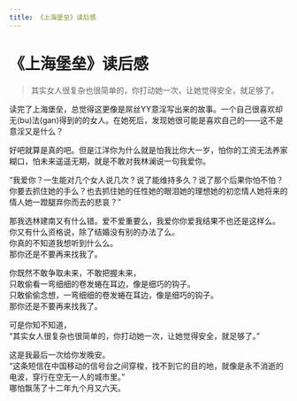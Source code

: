 ```yaml
---
title: 《上海堡垒》读后感
---
```


# 《上海堡垒》读后感

> 其实女人很复杂也很简单的，你打动她一次，让她觉得安全，就足够了。

读完了上海堡垒，总觉得这更像是屌丝YY意淫写出来的故事。一个自己很喜欢却无(bu)法(gan)得到的的女人。在她死后，发现她很可能是喜欢自己的——这不是意淫又是什么？

好吧就算是真的吧。但是江洋你为什么就是怕我比你大一岁，怕你的工资无法养家糊口，怕未来遥遥无期，就是不敢对我林澜说一句我爱你。

“我爱你？一生能对几个女人说几次？说了能维持多久？说了那个后果你怕不怕？你要去抓住她的手么？也去抓住她的任性她的眼泪她的理想她的初恋情人她将来的情人她一蹬腿弃你而去的悲哀？”

那我选林建南又有什么错。爱不爱重要么，我爱你你爱我结果不也还是这样么。<br>
你又有什么资格说，除了结婚没有别的办法了么。<br>
你真的不知道我想听到什么么。<br>
那你还是不要再来找我了。

你既然不敢争取未来，不敢把握未来，<br>
只敢偷看一弯细细的卷发蜷在耳边，像是细巧的钩子。<br>
只敢偷偷念想，一弯细细的卷发蜷在耳边，像是细巧的钩子。<br>
那你还是不要再来找我了。

可是你知不知道，<br>
“其实女人很复杂也很简单的，你打动她一次，让她觉得安全，就足够了。”

这是我最后一次给你发晚安。<br>
“这条短信在中国移动的信号台之间穿梭，找不到它的目的地，就像是永不消逝的电波，穿行在空无一人的城市里。”<br>
哪怕飘荡了十二年九个月又六天。



